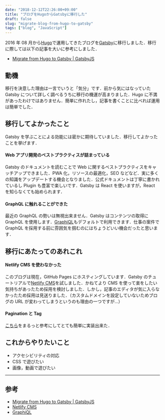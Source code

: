 ```yaml
---
date: "2018-12-12T22:26:00+09:00"
title: "ブログをHugoからGatsbyに移行した"
draft: false
slug: "migrate-blog-from-hugo-to-gatsby"
tags: ["blog", "JavaScript"]
---
```


2016 年 08 月から[Hugo](https://gohugo.io/)で運用してきたブログを[Gatsby](https://www.gatsbyjs.org/)に移行しました．移行に際しては以下の記事を大いに参考にしました．

- [Migrate from Hugo to Gatsby | GatsbyJS](https://www.gatsbyjs.org/blog/2017-11-06-migrate-hugo-gatsby/)

## 動機

移行を決意した理由は一言でいうと「気分」です．前から気にはなっていた Gatsby について詳しく調べるうちに移行の機運が高まりました．Hugo に不満があったわけではありません．簡単に作れたし，記事を書くことに比べれば運用は簡単でした．

## 移行してよかったこと

Gatsby を学ぶことによる効能には密かに期待していました．移行してよかったことを挙げます．

#### Web アプリ開発のベストプラクティスが詰まっている

Gatsby のドキュメントを読むことで Web に関するベストプラクティスをキャッチアップできました．PWA 化，リソースの最適化，SEO などなど．実に多くの知識をアップデートする機会となりました．公式ドキュメントは丁寧に書かれているし Plugin も豊富で楽しいです．Gatsby は React を使いますが，React を知らなくても始められます．

#### GraphQL に触れることができた

最近の GraphQL の勢いは無視出来ません．Gatsby はコンテンツの取得に GraphQL を使用します．[GraphiQL](https://github.com/graphql/graphiql)もデフォルトで利用できます．仕事の案件で GraphQL を採用する前に雰囲気を掴むのにはちょうどいい機会だったと思います．

## 移行にあたってのあれこれ

#### Netlify CMS を使わなかった

このブログは現在，GitHub Pages にホスティングしています．Gatsby のチュートリアルで[Netlify CMS](https://www.netlifycms.org/)を試しました．かねてより CMS を使って楽をしたい気持ちがあったため採用を検討しました．しかし，記事のエディタが気に入らなかったため採用は見送りました．（カスタムドメインを設定していないためブログの URL が変わってしまうというのも理由の一つですが...）

#### Pagination と Tag

[こちら](https://www.gatsbyjs.org/blog/2017-11-06-migrate-hugo-gatsby/#pagination-and-tags-pages)をまるっと参考にしてとても簡単に実装出来た．

## これからやりたいこと

- アクセシビリティの対応
- CSS で遊びたい
- 画像，動画で遊びたい

---

## 参考

- [Migrate from Hugo to Gatsby | GatsbyJS](https://www.gatsbyjs.org/blog/2017-11-06-migrate-hugo-gatsby/)
- [Netlify CMS](https://www.netlifycms.org/)
- [GraphiQL](https://github.com/graphql/graphiql)
